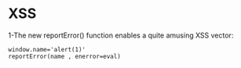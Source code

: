 # XSS
1-The new reportError() function enables a quite amusing XSS vector:
```
window.name='alert(1)'
reportError(name , enerror=eval)
```
